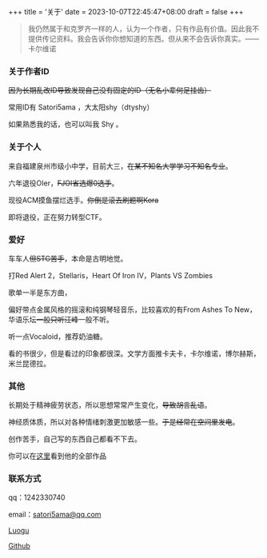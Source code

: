 +++
title = '关于'
date = 2023-10-07T22:45:47+08:00
draft = false
+++

> 我仍然属于和克罗齐一样的人，认为一个作者，只有作品有价值。因此我不提供传记资料。我会告诉你你想知道的东西。但从来不会告诉你真实。——卡尔维诺

### 关于作者ID

~~因为长期乱改ID导致发现自己没有固定的ID（无名小辈何足挂齿）~~

常用ID有  Satori5ama ，大太阳shy（dtyshy）

如果熟悉我的话，也可以叫我 Shy 。

### 关于个人

来自福建泉州市级小中学，目前大三，~~在某不知名大学学习不知名专业~~。

六年退役OIer，~~FJOI省选爆0选手~~。

现役ACM摸鱼摆烂选手。~~你倒是滚去刷题啊Kora~~

即将退役，正在努力转型CTF。

### 爱好

车车人~~但STG苦手~~，本命是古明地觉。

打Red Alert 2，Stellaris，Heart Of Iron Ⅳ，Plants VS Zombies

歌单一半是东方曲，

偏好带点金属风格的摇滚和纯钢琴轻音乐，比较喜欢的有From Ashes To New，华语乐坛~~一般只听汪峰~~一般不听。

听一点Vocaloid，推荐奶油糖。

看的书很少，但是看过的印象都很深。文学方面推卡夫卡，卡尔维诺，博尔赫斯，米兰昆德拉。

### 其他

长期处于精神疲劳状态，所以思想常常产生变化，~~导致胡言乱语~~。

神经质体质，所以对各种情绪刺激更加敏感一些。~~于是经常在空间里发电~~。

创作苦手，自己写的东西自己都看不下去。

你可以在[这里](/posts/)看到他的全部作品

### 联系方式

qq：1242330740

email：satori5ama@qq.com

[Luogu](https://www.luogu.com.cn/user/72462)

[Github](https://github.com/Satori5ama/)





